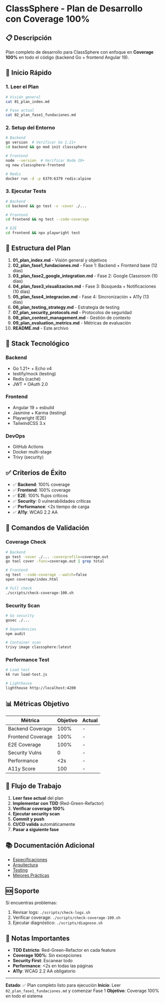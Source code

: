 # ClassSphere - Plan de Desarrollo con Coverage 100%

## 📋 Descripción

Plan completo de desarrollo para ClassSphere con enfoque en **Coverage 100%** en todo el código (backend Go + frontend Angular 19).

## 🚀 Inicio Rápido

### 1. Leer el Plan
```bash
# Visión general
cat 01_plan_index.md

# Fase actual
cat 02_plan_fase1_fundaciones.md
```

### 2. Setup del Entorno
```bash
# Backend
go version  # Verificar Go 1.21+
cd backend && go mod init classsphere

# Frontend
node --version  # Verificar Node 20+
ng new classsphere-frontend

# Redis
docker run -d -p 6379:6379 redis:alpine
```

### 3. Ejecutar Tests
```bash
# Backend
cd backend && go test -v -cover ./...

# Frontend
cd frontend && ng test --code-coverage

# E2E
cd frontend && npx playwright test
```

## 📁 Estructura del Plan

1. **01_plan_index.md** - Visión general y objetivos
2. **02_plan_fase1_fundaciones.md** - Fase 1: Backend + Frontend base (12 días)
3. **03_plan_fase2_google_integration.md** - Fase 2: Google Classroom (10 días)
4. **04_plan_fase3_visualizacion.md** - Fase 3: Búsqueda + Notificaciones (10 días)
5. **05_plan_fase4_integracion.md** - Fase 4: Sincronización + A11y (13 días)
6. **06_plan_testing_strategy.md** - Estrategia de testing
7. **07_plan_security_protocols.md** - Protocolos de seguridad
8. **08_plan_context_management.md** - Gestión de contexto
9. **09_plan_evaluation_metrics.md** - Métricas de evaluación
10. **README.md** - Este archivo

## 🎯 Stack Tecnológico

### Backend
- Go 1.21+ + Echo v4
- testify/mock (testing)
- Redis (caché)
- JWT + OAuth 2.0

### Frontend
- Angular 19 + esbuild
- Jasmine + Karma (testing)
- Playwright (E2E)
- TailwindCSS 3.x

### DevOps
- GitHub Actions
- Docker multi-stage
- Trivy (security)

## ✅ Criterios de Éxito

- ✅ **Backend**: 100% coverage
- ✅ **Frontend**: 100% coverage
- ✅ **E2E**: 100% flujos críticos
- ✅ **Security**: 0 vulnerabilidades críticas
- ✅ **Performance**: <2s tiempo de carga
- ✅ **A11y**: WCAG 2.2 AA

## 🔧 Comandos de Validación

### Coverage Check
```bash
# Backend
go test -cover ./... -coverprofile=coverage.out
go tool cover -func=coverage.out | grep total

# Frontend
ng test --code-coverage --watch=false
open coverage/index.html

# Full check
./scripts/check-coverage-100.sh
```

### Security Scan
```bash
# Go security
gosec ./...

# Dependencies
npm audit

# Container scan
trivy image classsphere:latest
```

### Performance Test
```bash
# Load test
k6 run load-test.js

# Lighthouse
lighthouse http://localhost:4200
```

## 📊 Métricas Objetivo

| Métrica | Objetivo | Actual |
|---------|----------|--------|
| Backend Coverage | 100% | - |
| Frontend Coverage | 100% | - |
| E2E Coverage | 100% | - |
| Security Vulns | 0 | - |
| Performance | <2s | - |
| A11y Score | 100 | - |

## 🔄 Flujo de Trabajo

1. **Leer fase actual** del plan
2. **Implementar con TDD** (Red-Green-Refactor)
3. **Verificar coverage 100%**
4. **Ejecutar security scan**
5. **Commit y push**
6. **CI/CD valida** automáticamente
7. **Pasar a siguiente fase**

## 📚 Documentación Adicional

- [Especificaciones](../principal/00_ClassSphere_index.md)
- [Arquitectura](../principal/05_ClassSphere_arquitectura.md)
- [Testing](../principal/09_ClassSphere_testing.md)
- [Mejores Prácticas](../extra/SOFTWARE_PROJECT_BEST_PRACTICES.md)

## 🆘 Soporte

Si encuentras problemas:

1. Revisar logs: `./scripts/check-logs.sh`
2. Verificar coverage: `./scripts/check-coverage-100.sh`
3. Ejecutar diagnóstico: `./scripts/diagnose.sh`

## 📝 Notas Importantes

- **TDD Estricto**: Red-Green-Refactor en cada feature
- **Coverage 100%**: Sin excepciones
- **Security First**: Escanear todo
- **Performance**: <2s en todas las páginas
- **A11y**: WCAG 2.2 AA obligatorio

---

**Estado**: ✅ Plan completo listo para ejecución
**Inicio**: Leer `02_plan_fase1_fundaciones.md` y comenzar Fase 1
**Objetivo**: Coverage 100% en todo el sistema
